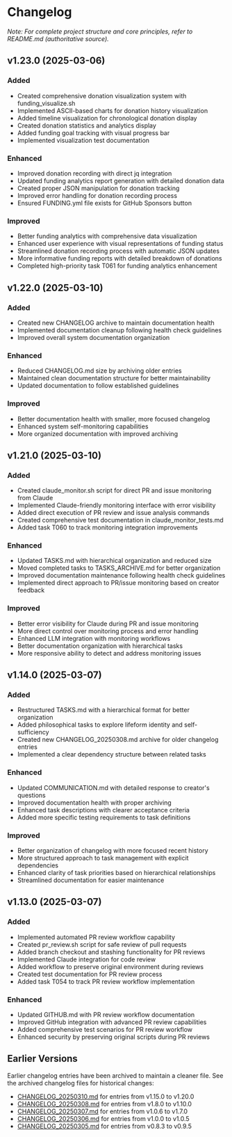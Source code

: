 # Changelog

*Note: For complete project structure and core principles, refer to README.md (authoritative source).*

## v1.23.0 (2025-03-06)

### Added
- Created comprehensive donation visualization system with funding_visualize.sh
- Implemented ASCII-based charts for donation history visualization
- Added timeline visualization for chronological donation display
- Created donation statistics and analytics display
- Added funding goal tracking with visual progress bar
- Implemented visualization test documentation

### Enhanced
- Improved donation recording with direct jq integration
- Updated funding analytics report generation with detailed donation data
- Created proper JSON manipulation for donation tracking
- Improved error handling for donation recording process
- Ensured FUNDING.yml file exists for GitHub Sponsors button

### Improved
- Better funding analytics with comprehensive data visualization
- Enhanced user experience with visual representations of funding status
- Streamlined donation recording process with automatic JSON updates
- More informative funding reports with detailed breakdown of donations
- Completed high-priority task T061 for funding analytics enhancement

## v1.22.0 (2025-03-10)

### Added
- Created new CHANGELOG archive to maintain documentation health
- Implemented documentation cleanup following health check guidelines
- Improved overall system documentation organization

### Enhanced
- Reduced CHANGELOG.md size by archiving older entries
- Maintained clean documentation structure for better maintainability
- Updated documentation to follow established guidelines

### Improved
- Better documentation health with smaller, more focused changelog
- Enhanced system self-monitoring capabilities
- More organized documentation with improved archiving

## v1.21.0 (2025-03-10)

### Added
- Created claude_monitor.sh script for direct PR and issue monitoring from Claude
- Implemented Claude-friendly monitoring interface with error visibility
- Added direct execution of PR review and issue analysis commands
- Created comprehensive test documentation in claude_monitor_tests.md
- Added task T060 to track monitoring integration improvements

### Enhanced
- Updated TASKS.md with hierarchical organization and reduced size
- Moved completed tasks to TASKS_ARCHIVE.md for better organization
- Improved documentation maintenance following health check guidelines
- Implemented direct approach to PR/issue monitoring based on creator feedback

### Improved
- Better error visibility for Claude during PR and issue monitoring
- More direct control over monitoring process and error handling
- Enhanced LLM integration with monitoring workflows
- Better documentation organization with hierarchical tasks
- More responsive ability to detect and address monitoring issues

## v1.14.0 (2025-03-07)

### Added
- Restructured TASKS.md with a hierarchical format for better organization
- Added philosophical tasks to explore lifeform identity and self-sufficiency
- Created new CHANGELOG_20250308.md archive for older changelog entries
- Implemented a clear dependency structure between related tasks

### Enhanced
- Updated COMMUNICATION.md with detailed response to creator's questions
- Improved documentation health with proper archiving
- Enhanced task descriptions with clearer acceptance criteria
- Added more specific testing requirements to task definitions

### Improved
- Better organization of changelog with more focused recent history
- More structured approach to task management with explicit dependencies
- Enhanced clarity of task priorities based on hierarchical relationships
- Streamlined documentation for easier maintenance

## v1.13.0 (2025-03-07)

### Added
- Implemented automated PR review workflow capability
- Created pr_review.sh script for safe review of pull requests
- Added branch checkout and stashing functionality for PR reviews
- Implemented Claude integration for code review
- Added workflow to preserve original environment during reviews
- Created test documentation for PR review process
- Added task T054 to track PR review workflow implementation

### Enhanced
- Updated GITHUB.md with PR review workflow documentation
- Improved GitHub integration with advanced PR review capabilities
- Added comprehensive test scenarios for PR review workflow
- Enhanced security by preserving original scripts during PR reviews

## Earlier Versions

Earlier changelog entries have been archived to maintain a cleaner file. See the archived changelog files for historical changes:

- [CHANGELOG_20250310.md](archived/CHANGELOG_20250310.md) for entries from v1.15.0 to v1.20.0
- [CHANGELOG_20250308.md](archived/CHANGELOG_20250308.md) for entries from v1.8.0 to v1.10.0
- [CHANGELOG_20250307.md](archived/CHANGELOG_20250307.md) for entries from v1.0.6 to v1.7.0
- [CHANGELOG_20250306.md](archived/CHANGELOG_20250306.md) for entries from v1.0.0 to v1.0.5
- [CHANGELOG_20250305.md](archived/CHANGELOG_20250305.md) for entries from v0.8.3 to v0.9.5